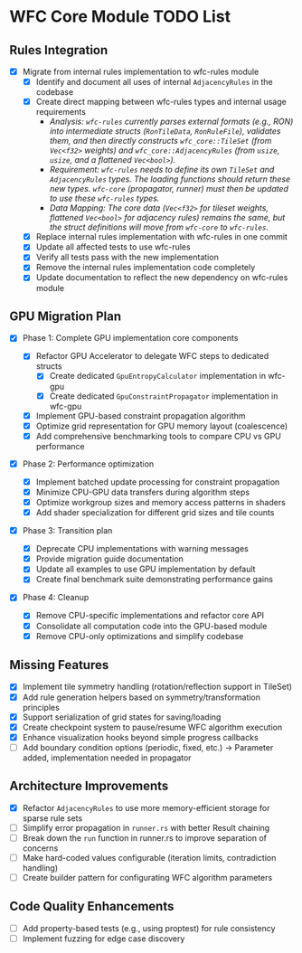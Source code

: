 # WFC Core Module TODO List

## Rules Integration

- [x] Migrate from internal rules implementation to wfc-rules module
  - [x] Identify and document all uses of internal `AdjacencyRules` in the codebase
  - [x] Create direct mapping between wfc-rules types and internal usage requirements
    - _Analysis: `wfc-rules` currently parses external formats (e.g., RON) into intermediate structs (`RonTileData`, `RonRuleFile`), validates them, and then directly constructs `wfc_core::TileSet` (from `Vec<f32>` weights) and `wfc_core::AdjacencyRules` (from `usize`, `usize`, and a flattened `Vec<bool>`)._
    - _Requirement: `wfc-rules` needs to define its *own* `TileSet` and `AdjacencyRules` types. The loading functions should return these new types. `wfc-core` (propagator, runner) must then be updated to use these `wfc-rules` types._
    - _Data Mapping: The core data (`Vec<f32>` for tileset weights, flattened `Vec<bool>` for adjacency rules) remains the same, but the struct definitions will move from `wfc-core` to `wfc-rules`._
  - [x] Replace internal rules implementation with wfc-rules in one commit
  - [x] Update all affected tests to use wfc-rules
  - [x] Verify all tests pass with the new implementation
  - [x] Remove the internal rules implementation code completely
  - [x] Update documentation to reflect the new dependency on wfc-rules module

## GPU Migration Plan

- [x] Phase 1: Complete GPU implementation core components

  - [x] Refactor GPU Accelerator to delegate WFC steps to dedicated structs
    - [x] Create dedicated `GpuEntropyCalculator` implementation in wfc-gpu
    - [x] Create dedicated `GpuConstraintPropagator` implementation in wfc-gpu
  - [x] Implement GPU-based constraint propagation algorithm
  - [x] Optimize grid representation for GPU memory layout (coalescence)
  - [x] Add comprehensive benchmarking tools to compare CPU vs GPU performance

- [x] Phase 2: Performance optimization

  - [x] Implement batched update processing for constraint propagation
  - [x] Minimize CPU-GPU data transfers during algorithm steps
  - [x] Optimize workgroup sizes and memory access patterns in shaders
  - [x] Add shader specialization for different grid sizes and tile counts

- [x] Phase 3: Transition plan

  - [x] Deprecate CPU implementations with warning messages
  - [x] Provide migration guide documentation
  - [x] Update all examples to use GPU implementation by default
  - [x] Create final benchmark suite demonstrating performance gains

- [x] Phase 4: Cleanup
  - [x] Remove CPU-specific implementations and refactor core API
  - [x] Consolidate all computation code into the GPU-based module
  - [x] Remove CPU-only optimizations and simplify codebase

## Missing Features

- [x] Implement tile symmetry handling (rotation/reflection support in TileSet)
- [x] Add rule generation helpers based on symmetry/transformation principles
- [x] Support serialization of grid states for saving/loading
- [x] Create checkpoint system to pause/resume WFC algorithm execution
- [x] Enhance visualization hooks beyond simple progress callbacks
- [ ] Add boundary condition options (periodic, fixed, etc.) -> Parameter added, implementation needed in propagator

## Architecture Improvements

- [x] Refactor `AdjacencyRules` to use more memory-efficient storage for sparse rule sets
- [ ] Simplify error propagation in `runner.rs` with better Result chaining
- [ ] Break down the `run` function in runner.rs to improve separation of concerns
- [ ] Make hard-coded values configurable (iteration limits, contradiction handling)
- [ ] Create builder pattern for configurating WFC algorithm parameters

## Code Quality Enhancements

- [ ] Add property-based tests (e.g., using proptest) for rule consistency
- [ ] Implement fuzzing for edge case discovery
